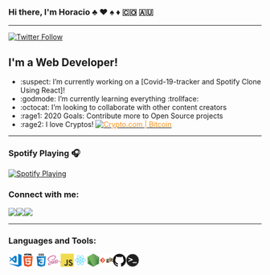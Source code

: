 ### Hi there, I'm Horacio ♣️ ♥️ ♠️ ♦️ :colombia: :australia:
----
[![Twitter Follow](https://img.shields.io/twitter/follow/Hnoss33?color=1DA1F2&logo=twitter&style=for-the-badge)](https://twitter.com/intent/follow?original_referer=https%3A%2F%2Fgithub.com%2FHnoss33&screen_name=Hnoss33)

## I'm a Web Developer!

- :suspect: I’m currently working on a [Covid-19-tracker and Spotify Clone Using React]!
- :godmode: I’m currently learning everything  :trollface:
- :octocat: I’m looking to collaborate with other content creators
- :rage1: 2020 Goals: Contribute more to Open Source projects
- :rage2: I love Cryptos!  [<img style="color:#F7931A" alt="Crypto.com | Bitcoin" height="22" width="22" src="https://cdn.jsdelivr.net/npm/simple-icons@v3/icons/bitcoin.svg" />][bitcoin]

----
### Spotify Playing 🎧
[<img src="https://spoty-github.hnoss33.vercel.app/api/spotify" alt="Spotify Playing" width="350" />](https://open.spotify.com/user/12132807294)




### Connect with me:
[<img align="left" src="https://img.shields.io/badge/twitter-%231DA1F2.svg?&style=for-the-badge&logo=twitter&logoColor=white" />][twitter]

[<img align="left" src="https://img.shields.io/badge/instagram-%23E4405F.svg?&style=for-the-badge&logo=instagram&logoColor=white" />][instagram]

[<img align="left" src="https://img.shields.io/badge/discord-%237289DA.svg?&style=for-the-badge&logo=discord&logoColor=white">][discord]
<br/>

----
### Languages and Tools:
<img align="left" alt="Visual Studio Code" width="26px" src="https://raw.githubusercontent.com/github/explore/80688e429a7d4ef2fca1e82350fe8e3517d3494d/topics/visual-studio-code/visual-studio-code.png" />
<img align="left" alt="HTML5" width="26px" src="https://raw.githubusercontent.com/github/explore/80688e429a7d4ef2fca1e82350fe8e3517d3494d/topics/html/html.png" />
<img align="left" alt="CSS3" width="26px" src="https://raw.githubusercontent.com/github/explore/80688e429a7d4ef2fca1e82350fe8e3517d3494d/topics/css/css.png" />
<img align="left" alt="Sass" width="26px" src="https://raw.githubusercontent.com/github/explore/80688e429a7d4ef2fca1e82350fe8e3517d3494d/topics/sass/sass.png" />
<img align="left" alt="JavaScript" width="26px" src="https://raw.githubusercontent.com/github/explore/80688e429a7d4ef2fca1e82350fe8e3517d3494d/topics/javascript/javascript.png" />
<img align="left" alt="React" width="26px" src="https://raw.githubusercontent.com/github/explore/80688e429a7d4ef2fca1e82350fe8e3517d3494d/topics/react/react.png" />
<img align="left" alt="Node.js" width="26px" src="https://raw.githubusercontent.com/github/explore/80688e429a7d4ef2fca1e82350fe8e3517d3494d/topics/nodejs/nodejs.png" />
<img align="left" alt="Git" width="26px" src="https://raw.githubusercontent.com/github/explore/80688e429a7d4ef2fca1e82350fe8e3517d3494d/topics/git/git.png" />
<img align="left" alt="GitHub" width="26px" src="https://raw.githubusercontent.com/github/explore/78df643247d429f6cc873026c0622819ad797942/topics/github/github.png" />
<img align="left" alt="Terminal" width="26px" src="https://raw.githubusercontent.com/github/explore/80688e429a7d4ef2fca1e82350fe8e3517d3494d/topics/terminal/terminal.png" />


<!-- <details>
  <summary>:zap: Github Stats</summary>

  <img align="left" alt="Hnoss33 Github Stats" src="https://github-readme-stats.Hnoss33.vercel.app/api?username=Hnoss33&show_icons=true&hide_border=true" />

</details> -->
[discord]: https://discord.gg/PXWxvr
[bitcoin]: https://crypto.com/exch/rbad2zyykd
[twitter]: https://twitter.com/Hnoss33
[instagram]: https://instagram.com/horacio__jg0
[linkedin]: https://linkedin.com/in/...
